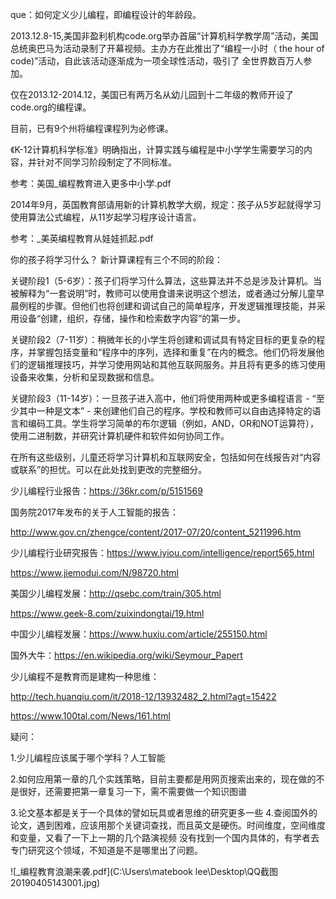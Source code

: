 que：如何定义少儿编程，即编程设计的年龄段。



2013.12.8-15,美国非盈利机构code.org举办首届“计算机科学教学周”活动，美国总统奥巴马为活动录制了开幕视频。主办方在此推出了“编程一小时（ the hour of code)”活动，自此该活动逐渐成为一项全球性活动，吸引了 全世界数百万人参加。

仅在2013.12-2014.12，美国已有两万名从幼儿园到十二年级的教师开设了code.org的编程课。

目前，已有9个州将编程课程列为必修课。

《K-12计算机科学标准》明确指出，计算实践与编程是中小学学生需要学习的内容，并针对不同学习阶段制定了不同标准。

参考：美国_编程教育进入更多中小学.pdf



2014年9月，英国教育部请用新的计算机教学大纲，规定：孩子从5岁起就得学习使用算法公式编程，从11岁起学习程序设计语言。

参考：_美英编程教育从娃娃抓起.pdf

你的孩子将学习什么？
新计算课程有三个不同的阶段：

关键阶段1（5-6岁）：孩子们将学习什么算法，这些算法并不总是涉及计算机。当被解释为“一套说明”时，教师可以使用食谱来说明这个想法，或者通过分解儿童早晨例程的步骤。但他们也将创建和调试自己的简单程序，开发逻辑推理技能，并采用设备“创建，组织，存储，操作和检索数字内容”的第一步。

关键阶段2（7-11岁）：稍微年长的小学生将创建和调试具有特定目标的更复杂的程序，并掌握包括变量和“程序中的序列，选择和重复”在内的概念。他们仍将发展他们的逻辑推理技巧，并学习使用网站和其他互联网服务。并且将有更多的练习使用设备来收集，分析和呈现数据和信息。

关键阶段3（11-14岁）：一旦孩子进入高中，他们将使用两种或更多编程语言 - “至少其中一种是文本” - 来创建他们自己的程序。学校和教师可以自由选择特定的语言和编码工具。学生将学习简单的布尔逻辑（例如，AND，OR和NOT运算符），使用二进制数，并研究计算机硬件和软件如何协同工作。

在所有这些级别，儿童还将学习计算机和互联网安全，包括如何在线报告对“内容或联系”的担忧。可以在此处找到更改的完整细分。


少儿编程行业报告：https://36kr.com/p/5151569

国务院2017年发布的关于人工智能的报告：

http://www.gov.cn/zhengce/content/2017-07/20/content_5211996.htm

少儿编程行业研究报告：https://www.iyiou.com/intelligence/report565.html
 
https://www.jiemodui.com/N/98720.html

美国少儿编程发展：http://qsebc.com/train/305.html

https://www.geek-8.com/zuixindongtai/19.html

中国少儿编程发展：https://www.huxiu.com/article/255150.html

国外大牛：https://en.wikipedia.org/wiki/Seymour_Papert

少儿编程不是教育而是建构一种思维：

http://tech.huanqiu.com/it/2018-12/13932482_2.html?agt=15422

https://www.100tal.com/News/161.html

疑问：

1.少儿编程应该属于哪个学科？人工智能

2.如何应用第一章的几个实践策略，目前主要都是用网页搜索出来的，现在做的不是很好，还需要把第一章复习一下，需不需要做一个知识图谱

3.论文基本都是关于一个具体的譬如玩具或者思维的研究更多一些
4.查阅国外的论文，遇到困难，应该用那个关键词查找，而且英文是硬伤。时间维度，空间维度和变量，又看了一下上一期的几个路演视频
没有找到一个国内具体的，有学者去专门研究这个领域，不知道是不是哪里出了问题。








![_编程教育浪潮来袭.pdf](C:\Users\matebook lee\Desktop\QQ截图20190405143001.jpg)
